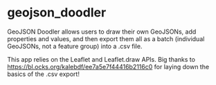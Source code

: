 # geojson_doodler
GeoJSON Doodler allows users to draw their own GeoJSONs, add properties and values, and then export them all as a batch (individual GeoJSONs, not a feature group) into a .csv file.

This app relies on the Leaflet and Leaflet.draw APIs.  Big thanks to https://bl.ocks.org/kalebdf/ee7a5e7f44416b2116c0 for laying down the basics of the .csv export!